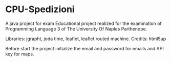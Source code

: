 # CPU-Spedizioni
A java project for exam
Educational project realized for the examination of Programming Language 3 of The University Of Naples Parthenope.

Libraries: jgrapht, joda time, leaflet, leaflet routed machine.
Credits: html5up

Before start the project initialize the email and password for emails and API key for maps.
